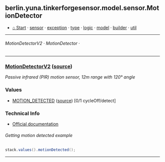 ## berlin.yuna.tinkerforgesensor.model.sensor.MotionDetector
* [⌂ Start](https://github.com/YunaBraska/tinkerforge-sensor/blob/master/readmeDoc/README.md) · [sensor](https://github.com/YunaBraska/tinkerforge-sensor/blob/master/readmeDoc/berlin/yuna/tinkerforgesensor/model/sensor/README.md) · [exception](https://github.com/YunaBraska/tinkerforge-sensor/blob/master/readmeDoc/berlin/yuna/tinkerforgesensor/model/exception/README.md) · [type](https://github.com/YunaBraska/tinkerforge-sensor/blob/master/readmeDoc/berlin/yuna/tinkerforgesensor/model/type/README.md) · [logic](https://github.com/YunaBraska/tinkerforge-sensor/blob/master/readmeDoc/berlin/yuna/tinkerforgesensor/logic/README.md) · [model](https://github.com/YunaBraska/tinkerforge-sensor/blob/master/readmeDoc/berlin/yuna/tinkerforgesensor/model/README.md) · [builder](https://github.com/YunaBraska/tinkerforge-sensor/blob/master/readmeDoc/berlin/yuna/tinkerforgesensor/model/builder/README.md) · [util](https://github.com/YunaBraska/tinkerforge-sensor/blob/master/readmeDoc/berlin/yuna/tinkerforgesensor/util/README.md)

---
###### MotionDetectorV2 · MotionDetector · 

---
### [MotionDetectorV2](https://github.com/YunaBraska/tinkerforge-sensor/blob/master/readmeDoc/berlin/yuna/tinkerforgesensor/model/sensor/MotionDetectorV2.md) ([source](https://github.com/YunaBraska/tinkerforge-sensor/blob/master/src/main/java/berlin/yuna/tinkerforgesensor/model/sensor/MotionDetectorV2.java))

 *Passive infrared (PIR) motion sensor, 12m range with 120° angle*
 
### Values
 * [MOTION_DETECTED](https://github.com/YunaBraska/tinkerforge-sensor/blob/master/readmeDoc/berlin/yuna/tinkerforgesensor/model/type/ValueType.md) ([source](https://github.com/YunaBraska/tinkerforge-sensor/blob/master/src/main/java/berlin/yuna/tinkerforgesensor/model/type/ValueType.java))  [0/1 cycleOff/detect] 
### Technical Info
 * [Official documentation](https://www.tinkerforge.com/de/doc/Hardware/Bricklets/Motion_Detector_V2.html) 
###### Getting motion detected example
 
```java
stack.values().motionDetected();
```

--- 
